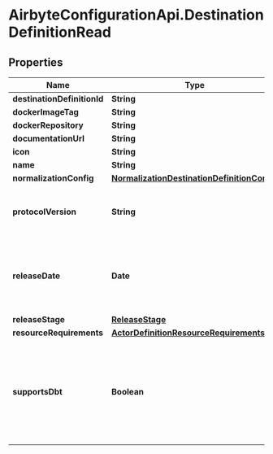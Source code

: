 # AirbyteConfigurationApi.DestinationDefinitionRead

## Properties

Name | Type | Description | Notes
------------ | ------------- | ------------- | -------------
**destinationDefinitionId** | **String** |  | 
**dockerImageTag** | **String** |  | 
**dockerRepository** | **String** |  | 
**documentationUrl** | **String** |  | 
**icon** | **String** |  | [optional] 
**name** | **String** |  | 
**normalizationConfig** | [**NormalizationDestinationDefinitionConfig**](NormalizationDestinationDefinitionConfig.md) |  | 
**protocolVersion** | **String** | The Airbyte Protocol version supported by the connector | [optional] 
**releaseDate** | **Date** | The date when this connector was first released, in yyyy-mm-dd format. | [optional] 
**releaseStage** | [**ReleaseStage**](ReleaseStage.md) |  | [optional] 
**resourceRequirements** | [**ActorDefinitionResourceRequirements**](ActorDefinitionResourceRequirements.md) |  | [optional] 
**supportsDbt** | **Boolean** | an optional flag indicating whether DBT is used in the normalization. If the flag value is NULL - DBT is not used. | 


